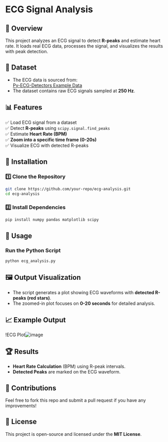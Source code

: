 # ECG Signal Analysis

## 📌 Overview
This project analyzes an ECG signal to detect **R-peaks** and estimate heart rate. It loads real ECG data, processes the signal, and visualizes the results with peak detection.

## 📂 Dataset
- The ECG data is sourced from:  
  [Py-ECG-Detectors Example Data](https://raw.githubusercontent.com/berndporr/py-ecg-detectors/master/example_data/ECG.tsv)
- The dataset contains raw ECG signals sampled at **250 Hz**.

## 📊 Features
✅ Load ECG signal from a dataset  
✅ Detect **R-peaks** using `scipy.signal.find_peaks`  
✅ Estimate **Heart Rate (BPM)**  
✅ **Zoom into a specific time frame (0-20s)**  
✅ Visualize ECG with detected R-peaks  

## 🚀 Installation
### **1️⃣ Clone the Repository**
```bash
git clone https://github.com/your-repo/ecg-analysis.git
cd ecg-analysis
```
### **2️⃣ Install Dependencies**
```bash
pip install numpy pandas matplotlib scipy
```

## 📝 Usage
### **Run the Python Script**
```bash
python ecg_analysis.py
```

## 🖼️ Output Visualization
- The script generates a plot showing ECG waveforms with **detected R-peaks (red stars)**.
- The zoomed-in plot focuses on **0-20 seconds** for detailed analysis.

## 📈 Example Output
!ECG Plot![image](https://github.com/user-attachments/assets/67ba0263-3679-4ce4-9e20-5b6ad1371ad4)


## 🏆 Results
- **Heart Rate Calculation** (BPM) using R-peak intervals.
- **Detected Peaks** are marked on the ECG waveform.

## 🤝 Contributions
Feel free to fork this repo and submit a pull request if you have any improvements!

## 📜 License
This project is open-source and licensed under the **MIT License**.

